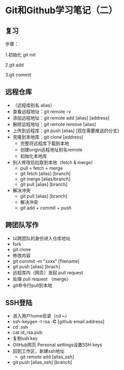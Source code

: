 # Git和Github学习笔记（二）

## 复习

步骤：

1.初始化 git init

2.git add

3.git commit

## 远程仓库

* （远程库别名 alias）
* 查看远程地址：git remote -v
* 添加远程地址：git remote add [alias] [address]
* 删除远程地址：git remote remove [alias]
* 上传到远程库：git push [alias] [现在需要推送的分支]
* 克隆到本地库：git clone [address]
  * 完整将远程库下载到本地
  * 创建origin远程地址别名remote
  * 初始化本地库
* 别人修改后拉取到本地（fetch & merge）
  * pull = fetch + merge
  * git fetch [alias] [branch]
  * git merge [alias/branch]
  * git pull [alias] [branch]
* 解决冲突
  * git pull [alias] [branch]
  * 解决冲突
  * git add + commit + push

## 跨团队写作

* 以跨团队的身份进入仓库地址
* fork
* git clone
* 修改内容
* git commit -m "xxxx" [filename]
* git push [alias] [brach]
* 远程库内（网页）发起 pull request
* 处理 pull request （merge）
* git命令行pull到本地

## SSH登陆

* 进入用户home目录（cd ~）
* ssh-keygen -t rsa -**C** [github email address]
* cd .ssh
* cat id_rsa.pub
* 复制ssh key
* GitHub网页 Personal settings设置SSH keys
* 回到工作区，新建ssh地址
  * git remote add [alias_ssh]
* git push [alias_ssh] [branch]